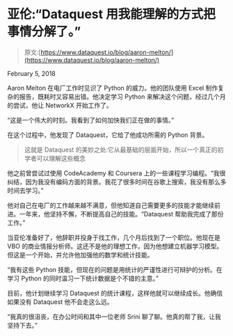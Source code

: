 # 亚伦:“Dataquest 用我能理解的方式把事情分解了。”

> 原文:[https://www.dataquest.io/blog/aaron-melton/](https://www.dataquest.io/blog/aaron-melton/)

February 5, 2018

Aaron Melton 在电厂工作时见识了 Python 的威力。他的团队使用 Excel 制作复杂的报告，既耗时又容易出错。他决定学习 Python 来解决这个问题，经过几个月的尝试，他让 NetworkX 开始工作了。

“这是一个伟大的时刻。我看到了如何加快我们正在做的事情。”

在这个过程中，他发现了 Dataquest，它给了他成功所需的 Python 背景。

> 这就是 Dataquest 的美妙之处:它从最基础的层面开始，所以一个真正的初学者可以理解这些概念

他之前曾尝试过使用 CodeAcademy 和 Coursera 上的一些课程学习编程。“我很纠结，因为我没有编码方面的背景。我花了很多时间在谷歌上搜索，我没有那么多时间去学习。”

他对自己在电厂的工作越来越不满意，但他知道自己需要更多的技能才能继续前进。一年来，他坚持不懈，不断提高自己的技能。“Dataquest 帮助我完成了那份工作。”

当亚伦准备好了，他辞职并投身于找工作，几个月后找到了一个职位。他现在是 VBO 的商业情报分析师。这还不是他的理想工作，因为他想建立机器学习模型。但这是一个开始，并允许他加强他的数学和统计技能。

“我有这些 Python 技能，但现在的问题是用统计的严谨性进行可辩护的分析。在学习 Python 的同时温习一下统计数据是个不错的主意。”

目前，他计划继续学习 Dataquest 的统计课程，这样他就可以继续成长。他确信如果没有 Dataquest 他不会走这么远。

“我真的很沮丧，在办公时间和其中一位老师 Srini 聊了聊。他真的帮了我，让我坚持下去。”